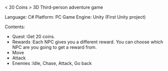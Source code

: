 < 20 Coins >
3D Third-person adventure game

Language: C#
Platform: PC
Game Engine: Unity (First Unity project)

Contents:
- Quest :Get 20 coins. 
- Rewards :Each NPC gives you a different reward. You can choose which NPC are you going to get a reward from.
- Move
- Attack
- Enemies :Idle, Chase, Attack, Go back
